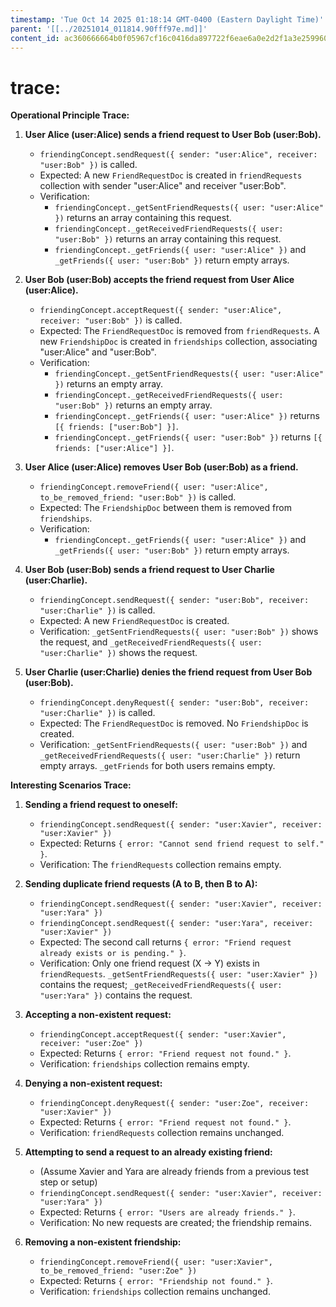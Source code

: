 ```yaml
---
timestamp: 'Tue Oct 14 2025 01:18:14 GMT-0400 (Eastern Daylight Time)'
parent: '[[../20251014_011814.90fff97e.md]]'
content_id: ac360666664b0f05967cf16c0416da897722f6eae6a0e2d2f1a3e259960bd723
---
```


# trace:

**Operational Principle Trace:**

1. **User Alice (user:Alice) sends a friend request to User Bob (user:Bob).**
   * `friendingConcept.sendRequest({ sender: "user:Alice", receiver: "user:Bob" })` is called.
   * Expected: A new `FriendRequestDoc` is created in `friendRequests` collection with sender "user:Alice" and receiver "user:Bob".
   * Verification:
     * `friendingConcept._getSentFriendRequests({ user: "user:Alice" })` returns an array containing this request.
     * `friendingConcept._getReceivedFriendRequests({ user: "user:Bob" })` returns an array containing this request.
     * `friendingConcept._getFriends({ user: "user:Alice" })` and `_getFriends({ user: "user:Bob" })` return empty arrays.

2. **User Bob (user:Bob) accepts the friend request from User Alice (user:Alice).**
   * `friendingConcept.acceptRequest({ sender: "user:Alice", receiver: "user:Bob" })` is called.
   * Expected: The `FriendRequestDoc` is removed from `friendRequests`. A new `FriendshipDoc` is created in `friendships` collection, associating "user:Alice" and "user:Bob".
   * Verification:
     * `friendingConcept._getSentFriendRequests({ user: "user:Alice" })` returns an empty array.
     * `friendingConcept._getReceivedFriendRequests({ user: "user:Bob" })` returns an empty array.
     * `friendingConcept._getFriends({ user: "user:Alice" })` returns `[{ friends: ["user:Bob"] }]`.
     * `friendingConcept._getFriends({ user: "user:Bob" })` returns `[{ friends: ["user:Alice"] }]`.

3. **User Alice (user:Alice) removes User Bob (user:Bob) as a friend.**
   * `friendingConcept.removeFriend({ user: "user:Alice", to_be_removed_friend: "user:Bob" })` is called.
   * Expected: The `FriendshipDoc` between them is removed from `friendships`.
   * Verification:
     * `friendingConcept._getFriends({ user: "user:Alice" })` and `_getFriends({ user: "user:Bob" })` return empty arrays.

4. **User Bob (user:Bob) sends a friend request to User Charlie (user:Charlie).**
   * `friendingConcept.sendRequest({ sender: "user:Bob", receiver: "user:Charlie" })` is called.
   * Expected: A new `FriendRequestDoc` is created.
   * Verification: `_getSentFriendRequests({ user: "user:Bob" })` shows the request, and `_getReceivedFriendRequests({ user: "user:Charlie" })` shows the request.

5. **User Charlie (user:Charlie) denies the friend request from User Bob (user:Bob).**
   * `friendingConcept.denyRequest({ sender: "user:Bob", receiver: "user:Charlie" })` is called.
   * Expected: The `FriendRequestDoc` is removed. No `FriendshipDoc` is created.
   * Verification: `_getSentFriendRequests({ user: "user:Bob" })` and `_getReceivedFriendRequests({ user: "user:Charlie" })` return empty arrays. `_getFriends` for both users remains empty.

**Interesting Scenarios Trace:**

1. **Sending a friend request to oneself:**
   * `friendingConcept.sendRequest({ sender: "user:Xavier", receiver: "user:Xavier" })`
   * Expected: Returns `{ error: "Cannot send friend request to self." }`.
   * Verification: The `friendRequests` collection remains empty.

2. **Sending duplicate friend requests (A to B, then B to A):**
   * `friendingConcept.sendRequest({ sender: "user:Xavier", receiver: "user:Yara" })`
   * `friendingConcept.sendRequest({ sender: "user:Yara", receiver: "user:Xavier" })`
   * Expected: The second call returns `{ error: "Friend request already exists or is pending." }`.
   * Verification: Only one friend request (X -> Y) exists in `friendRequests`. `_getSentFriendRequests({ user: "user:Xavier" })` contains the request; `_getReceivedFriendRequests({ user: "user:Yara" })` contains the request.

3. **Accepting a non-existent request:**
   * `friendingConcept.acceptRequest({ sender: "user:Xavier", receiver: "user:Zoe" })`
   * Expected: Returns `{ error: "Friend request not found." }`.
   * Verification: `friendships` collection remains empty.

4. **Denying a non-existent request:**
   * `friendingConcept.denyRequest({ sender: "user:Zoe", receiver: "user:Xavier" })`
   * Expected: Returns `{ error: "Friend request not found." }`.
   * Verification: `friendRequests` collection remains unchanged.

5. **Attempting to send a request to an already existing friend:**
   * (Assume Xavier and Yara are already friends from a previous test step or setup)
   * `friendingConcept.sendRequest({ sender: "user:Xavier", receiver: "user:Yara" })`
   * Expected: Returns `{ error: "Users are already friends." }`.
   * Verification: No new requests are created; the friendship remains.

6. **Removing a non-existent friendship:**
   * `friendingConcept.removeFriend({ user: "user:Xavier", to_be_removed_friend: "user:Zoe" })`
   * Expected: Returns `{ error: "Friendship not found." }`.
   * Verification: `friendships` collection remains unchanged.
